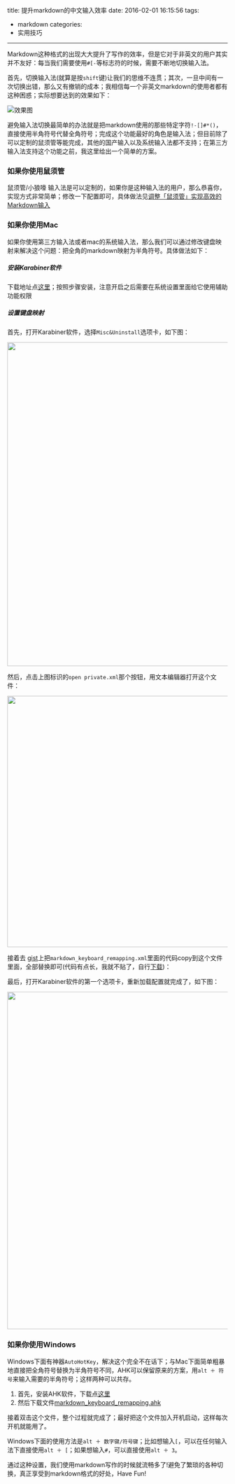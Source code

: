 title: 提升markdown的中文输入效率
date: 2016-02-01 16:15:56
tags:
- markdown
categories:
- 实用技巧
---

Markdown这种格式的出现大大提升了写作的效率，但是它对于非英文的用户其实并不友好：每当我们需要使用`#[-`等标志符的时候，需要不断地切换输入法。

首先，切换输入法(就算是按`shift`键)让我们的思维不连贯；其次，一旦中间有一次切换出错，那么又有撤销的成本；我相信每一个非英文markdown的使用者都有这种困惑；实际想要达到的效果如下：

![效果图](http://weishu.dimensionalzone.com/201602markdown_keymap_remapping.gif)

<!--more-->
避免输入法切换最简单的办法就是把markdown使用的那些特定字符`!-[]#*()`，直接使用半角符号代替全角符号；完成这个功能最好的角色是输入法；但目前除了可以定制的鼠须管等能完成，其他的国产输入以及系统输入法都不支持；在第三方输入法支持这个功能之前，我这里给出一个简单的方案。

### 如果你使用鼠须管

鼠须管/小狼嚎 输入法是可以定制的，如果你是这种输入法的用户，那么恭喜你，实现方式非常简单；修改一下配置即可，具体做法见[调整「鼠须管」实现高效的Markdown输入][1]

### 如果你使用Mac

如果你使用第三方输入法或者mac的系统输入法，那么我们可以通过修改键盘映射来解决这个问题：把全角的markdown映射为半角符号。具体做法如下：

##### 安装Karabiner软件

下载地址点[这里][2]；按照步骤安装，注意开启之后需要在系统设置里面给它使用辅助功能权限

##### 设置键盘映射

首先，打开Karabiner软件，选择`Misc&Uninstall`选项卡，如下图：

<img src="http://weishu.dimensionalzone.com/201601/1454310098796.png" width="740"/>

然后，点击上图标识的`open private.xml`那个按钮，用文本编辑器打开这个文件：

<img src="http://weishu.dimensionalzone.com/201601/1454310263101.png" width="574"/>

接着去 [gist][3]上把`markdown_keyboard_remapping.xml`里面的代码copy到这个文件里面，全部替换即可(代码有点长，我就不贴了，自行[下载][3])：

最后，打开Karabiner软件的第一个选项卡，重新加载配置就完成了，如下图：

<img src="http://weishu.dimensionalzone.com/201601/1454310388700.png" width="771"/>

### 如果你使用Windows

Windows下面有神器`AutoHotKey`，解决这个完全不在话下；与Mac下面简单粗暴地直接把全角符号替换为半角符号不同，AHK可以保留原来的方案，用`alt ＋ 符号`来输入需要的半角符号；这样两种可以共存。

1. 首先，安装AHK软件，下载点[这里][3]
2. 然后下载文件[markdown_keyboard_remapping.ahk][3]

接着双击这个文件，整个过程就完成了；最好把这个文件加入开机启动，这样每次开机就能用了。

Windows下面的使用方法是`alt ＋ 数字键/符号键`；比如想输入`[`，可以在任何输入法下直接使用`alt ＋ [`；如果想输入`#`，可以直接使用`alt ＋ 3`。

通过这种设置，我们使用markdown写作的时候就流畅多了!避免了繁琐的各种切换，真正享受到markdown格式的好处，Have Fun!

[1]: http://irising.me/2013/07/17627/
[2]: https://pqrs.org/osx/karabiner/
[3]: https://gist.github.com/tiann/9068fd34f44337e8dcfb

